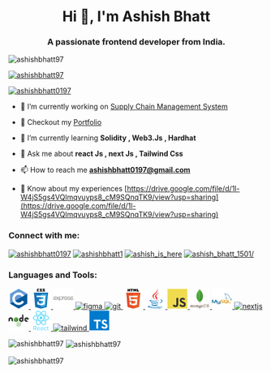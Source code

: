 <h1 align="center">Hi 👋, I'm Ashish Bhatt</h1>
<h3 align="center">A passionate frontend developer from India.</h3>

<p align="left"> <img src="https://komarev.com/ghpvc/?username=ashishbhatt97&label=Profile%20views&color=0e75b6&style=flat" alt="ashishbhatt97" /> </p>

<p align="left"> <a href="https://github.com/ryo-ma/github-profile-trophy"><img src="https://github-profile-trophy.vercel.app/?username=ashishbhatt97" alt="ashishbhatt97" /></a> </p>

<p align="left"> <a href="https://twitter.com/ashishbhatt0197" target="blank"><img src="https://img.shields.io/twitter/follow/ashishbhatt0197?logo=twitter&style=for-the-badge" alt="ashishbhatt0197" /></a> </p>

- 🔭 I’m currently working on [Supply Chain Management System]([https://github.com/Ashishbhatt97/course-hub-Web-App](https://github.com/Ashishbhatt97/Supply_Chain_MarketPlace_Dapp))

- 🔭 Checkout my [Portfolio](https://portfolio-ashish0197.vercel.app/)

- 🌱 I’m currently learning **Solidity , Web3.Js , Hardhat**

- 💬 Ask me about **react Js , next Js , Tailwind Css**

- 📫 How to reach me **ashishbhatt0197@gmail.com**

- 📄 Know about my experiences [https://drive.google.com/file/d/1l-W4jS5gs4VQlmqvuyps8_cM9SQnqTK9/view?usp=sharing](https://drive.google.com/file/d/1l-W4jS5gs4VQlmqvuyps8_cM9SQnqTK9/view?usp=sharing)

<h3 align="left">Connect with me:</h3>
<p align="left">
<a href="https://twitter.com/ashishbhatt0197" target="blank"><img align="center" src="https://raw.githubusercontent.com/rahuldkjain/github-profile-readme-generator/master/src/images/icons/Social/twitter.svg" alt="ashishbhatt0197" height="30" width="40" /></a>
<a href="https://linkedin.com/in/ashishbhatt1" target="blank"><img align="center" src="https://raw.githubusercontent.com/rahuldkjain/github-profile-readme-generator/master/src/images/icons/Social/linked-in-alt.svg" alt="ashishbhatt1" height="30" width="40" /></a>
<a href="https://instagram.com/ashish_is_here" target="blank"><img align="center" src="https://raw.githubusercontent.com/rahuldkjain/github-profile-readme-generator/master/src/images/icons/Social/instagram.svg" alt="ashish_is_here" height="30" width="40" /></a>
<a href="https://www.leetcode.com/ashish_bhatt_1501/" target="blank"><img align="center" src="https://raw.githubusercontent.com/rahuldkjain/github-profile-readme-generator/master/src/images/icons/Social/leet-code.svg" alt="ashish_bhatt_1501/" height="30" width="40" /></a>
</p>

<h3 align="left">Languages and Tools:</h3>
<p align="left"> <a href="https://www.cprogramming.com/" target="_blank" rel="noreferrer"> <img src="https://raw.githubusercontent.com/devicons/devicon/master/icons/c/c-original.svg" alt="c" width="40" height="40"/> </a> <a href="https://www.w3schools.com/css/" target="_blank" rel="noreferrer"> <img src="https://raw.githubusercontent.com/devicons/devicon/master/icons/css3/css3-original-wordmark.svg" alt="css3" width="40" height="40"/> </a> <a href="https://expressjs.com" target="_blank" rel="noreferrer"> <img src="https://raw.githubusercontent.com/devicons/devicon/master/icons/express/express-original-wordmark.svg" alt="express" width="40" height="40"/> </a> <a href="https://www.figma.com/" target="_blank" rel="noreferrer"> <img src="https://www.vectorlogo.zone/logos/figma/figma-icon.svg" alt="figma" width="40" height="40"/> </a> <a href="https://git-scm.com/" target="_blank" rel="noreferrer"> <img src="https://www.vectorlogo.zone/logos/git-scm/git-scm-icon.svg" alt="git" width="40" height="40"/> </a> <a href="https://www.w3.org/html/" target="_blank" rel="noreferrer"> <img src="https://raw.githubusercontent.com/devicons/devicon/master/icons/html5/html5-original-wordmark.svg" alt="html5" width="40" height="40"/> </a> <a href="https://www.java.com" target="_blank" rel="noreferrer"> <img src="https://raw.githubusercontent.com/devicons/devicon/master/icons/java/java-original.svg" alt="java" width="40" height="40"/> </a> <a href="https://developer.mozilla.org/en-US/docs/Web/JavaScript" target="_blank" rel="noreferrer"> <img src="https://raw.githubusercontent.com/devicons/devicon/master/icons/javascript/javascript-original.svg" alt="javascript" width="40" height="40"/> </a> <a href="https://www.mongodb.com/" target="_blank" rel="noreferrer"> <img src="https://raw.githubusercontent.com/devicons/devicon/master/icons/mongodb/mongodb-original-wordmark.svg" alt="mongodb" width="40" height="40"/> </a> <a href="https://www.mysql.com/" target="_blank" rel="noreferrer"> <img src="https://raw.githubusercontent.com/devicons/devicon/master/icons/mysql/mysql-original-wordmark.svg" alt="mysql" width="40" height="40"/> </a> <a href="https://nextjs.org/" target="_blank" rel="noreferrer"> <img src="https://cdn.worldvectorlogo.com/logos/nextjs-2.svg" alt="nextjs" width="40" height="40"/> </a> <a href="https://nodejs.org" target="_blank" rel="noreferrer"> <img src="https://raw.githubusercontent.com/devicons/devicon/master/icons/nodejs/nodejs-original-wordmark.svg" alt="nodejs" width="40" height="40"/> </a> <a href="https://reactjs.org/" target="_blank" rel="noreferrer"> <img src="https://raw.githubusercontent.com/devicons/devicon/master/icons/react/react-original-wordmark.svg" alt="react" width="40" height="40"/> </a> <a href="https://tailwindcss.com/" target="_blank" rel="noreferrer"> <img src="https://www.vectorlogo.zone/logos/tailwindcss/tailwindcss-icon.svg" alt="tailwind" width="40" height="40"/> </a> <a href="https://www.typescriptlang.org/" target="_blank" rel="noreferrer"> <img src="https://raw.githubusercontent.com/devicons/devicon/master/icons/typescript/typescript-original.svg" alt="typescript" width="40" height="40"/> </a> </p>

<p><img align="left" src="https://github-readme-stats.vercel.app/api/top-langs?username=ashishbhatt97&show_icons=true&locale=en&layout=compact" alt="ashishbhatt97" /></p>

<p>&nbsp;<img align="center" src="https://github-readme-stats.vercel.app/api?username=ashishbhatt97&show_icons=true&locale=en" alt="ashishbhatt97" /></p>

<p><img align="center" src="https://github-readme-streak-stats.herokuapp.com/?user=ashishbhatt97&" alt="ashishbhatt97" /></p>
